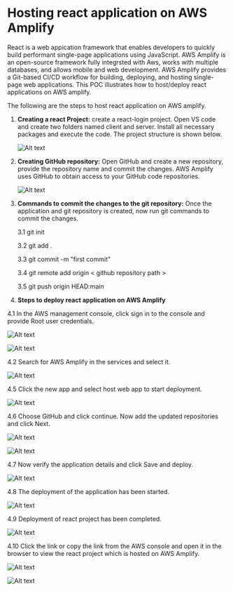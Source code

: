 # Hosting react application on AWS Amplify

React is a web appication framework that enables developers to quickly build performant single-page applications using JavaScript. AWS Amplify is an open-source framework fully integrsted with Aws, works with multiple databases, and allows mobile and web development. AWS Amplify provides a Git-based CI/CD workflow for building, deploying, and hosting single-page web applications. This POC illustrates how to host/deploy react applications on AWS amplify.

The following are the steps to host react application on AWS amplify.

1. **Creating a react Project:** create a react-login project. Open VS code and create two folders named client and server. Install all necessary packages and execute the code. The project structure is shown below.

     ![Alt text](https://github.com/Protontech-1803/Cloud2.0/blob/main/Hosting_react_application_on_AWS_Amplify/1.1.png)
     
2. **Creating GitHub repository:** Open GitHub and create a new repository, provide the repository name and commit the changes. AWS Amplify uses GitHub to obtain access to your GitHub code repositories.

     ![Alt text](https://github.com/Protontech-1803/Cloud2.0/blob/main/Hosting_react_application_on_AWS_Amplify/1.2.png)
     
3. **Commands to commit the changes to the git repository:** Once the application and git repository is created, now run git commands to commit the changes.

 	3.1 git init

 	3.2 git add .

 	3.3 git commit -m "first commit"
 
 	3.4 git remote add origin < github repository path >
 	
 	3.5 git push origin HEAD:main

4. **Steps to deploy react application on AWS Amplify**

4.1 In the AWS management console, click sign in to the console and provide Root user credentials.

   ![Alt text](https://github.com/Protontech-1803/Cloud2.0/blob/main/Hosting_react_application_on_AWS_Amplify/1.3.png)
   
   ![Alt text](https://github.com/Protontech-1803/Cloud2.0/blob/main/Hosting_react_application_on_AWS_Amplify/1.4.png)
   
4.2 Search for AWS Amplify in the services and select it.

   ![Alt text](https://github.com/Protontech-1803/Cloud2.0/blob/main/Hosting_react_application_on_AWS_Amplify/1.5.png)
   
4.5 Click the new app and select host web app to start deployment.

   ![Alt text](https://github.com/Protontech-1803/Cloud2.0/blob/main/Hosting_react_application_on_AWS_Amplify/1.6.png)
   
4.6 Choose GitHub and click continue. Now add the updated repositories and click Next.

   ![Alt text](https://github.com/Protontech-1803/Cloud2.0/blob/main/Hosting_react_application_on_AWS_Amplify/1.7.png)
   
   ![Alt text](https://github.com/Protontech-1803/Cloud2.0/blob/main/Hosting_react_application_on_AWS_Amplify/1.8.png)

4.7	Now verify the application details and click Save and deploy.

   ![Alt text](https://github.com/Protontech-1803/Cloud2.0/blob/main/Hosting_react_application_on_AWS_Amplify/1.9.png)

4.8	The deployment of the application has been started.

   ![Alt text](https://github.com/Protontech-1803/Cloud2.0/blob/main/Hosting_react_application_on_AWS_Amplify/1.10.png)
   
4.9 Deployment of react project has been completed.

   ![Alt text](https://github.com/Protontech-1803/Cloud2.0/blob/main/Hosting_react_application_on_AWS_Amplify/1.11.png)
   
4.10 Click the link or copy the link from the AWS console and open it in the browser to view the react project which is hosted on AWS Amplify.

   ![Alt text](https://github.com/Protontech-1803/Cloud2.0/blob/main/Hosting_react_application_on_AWS_Amplify/1.12.png)
   
   ![Alt text](https://github.com/Protontech-1803/Cloud2.0/blob/main/Hosting_react_application_on_AWS_Amplify/13.png)
